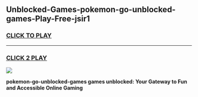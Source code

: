 
## Unblocked-Games-pokemon-go-unblocked-games-Play-Free-jsir1
<h3>
<a href="https://premium76.site?title=pokemon-go-unblocked-games&ref=10A">CLICK TO PLAY</a></h3>
<hr>

<h3>
<a href="https://premium76.site?title=pokemon-go-unblocked-games&ref=10A">CLICK 2 PLAY</a>
  
</h3>

<a href="https://premium76.site?title=pokemon-go-unblocked-games&ref=10A"><img src="https://clearcache.store/games.png"></a>


**pokemon-go-unblocked-games games unblocked: Your Gateway to Fun and Accessible Online Gaming**
